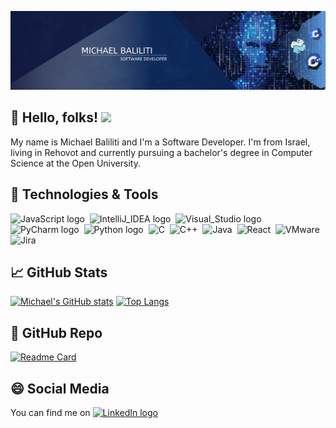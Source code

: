 ![Header](https://raw.githubusercontent.com/soulsama972/soulsama972/main/logo.png "Header")

## 👋 Hello, folks! <img src="https://media.giphy.com/media/hvRJCLFzcasrR4ia7z/giphy.gif" width="25px">
My name is Michael Baliliti and I'm a Software Developer. 
I'm from Israel, living in Rehovot and currently pursuing a bachelor's degree in Computer Science at the Open University. 

## 🔧 Technologies & Tools
<img src="https://img.shields.io/badge/JavaScript-282C34?logo=javascript&color=0e0080&logoColor=white" alt="JavaScript logo" title="JavaScript" height="25">&nbsp;</img>
<img src="https://img.shields.io/badge/IntelliJ_IDEA-informational?logo=intellijidea&color=0e0080&logoColor=white" alt="IntelliJ_IDEA logo" title="IntelliJ_IDEA" height="25">&nbsp;</img>
<img src="https://img.shields.io/badge/Visual_Studio-informational?logo=visualstudio&color=0e0080&logoColor=white" alt="Visual_Studio logo" title="Visual_Studio" height="25">&nbsp;</img>
<img src="https://img.shields.io/badge/PyCharm-informational?logo=pycharm&color=0e0080&logoColor=white" alt="PyCharm logo" title="PyCharm" height="25">&nbsp;</img>
<img src="https://img.shields.io/badge/Python-informational?logo=python&color=0e0080&logoColor=white" alt="Python logo" title="Python" height="25">&nbsp;</img>
<img src="https://img.shields.io/badge/C-informational?logo=c&color=0e0080&logoColor=white" alt="C" title="C" height="25">&nbsp;</img>
<img src="https://img.shields.io/badge/C++-informational?logo=cplusplus&color=0e0080&logoColor=white" alt="C++" title="C++" height="25">&nbsp;</img>
<img src="https://img.shields.io/badge/Java-informational?logo=java&color=0e0080&logoColor=white" alt="Java" title="Java" height="25">&nbsp;</img>
<img src="https://img.shields.io/badge/React-informational?logo=react&color=0e0080&logoColor=white" alt="React" title="React" height="25">&nbsp;</img>
<img src="https://img.shields.io/badge/VMware-informational?logo=vmware&color=0e0080&logoColor=white" alt="VMware" title="VMware" height="25">&nbsp;</img>
<img src="https://img.shields.io/badge/Jira-informational?logo=jira&color=0e0080&logoColor=white" alt="Jira" title="Jira" height="25">&nbsp;</img>

## 📈 GitHub Stats
[![Michael's GitHub stats](https://github-readme-stats.vercel.app/api?username=soulsama972&hide=stars,prs&show_icons=true&theme=algolia)](https://github.com/soulsama972/github-readme-stats)
[![Top Langs](https://github-readme-stats.vercel.app/api/top-langs/?username=soulsama972&hide=ActionScript,jupyter%20notebook,q,Makefile&layout=compact&theme=algolia)](https://github.com/soulsama972/github-readme-stats)

## 🌟 GitHub Repo
[![Readme Card](https://github-readme-stats.vercel.app/api/pin/?username=soulsama972&repo=Self-Play-Pong-Model-Machine-Learning-Genetic-Algorithm&theme=algolia)](https://github.com/soulsama972/Self-Play-Pong-Model-Machine-Learning-Genetic-Algorithm)



## 😄 Social Media
You can find me on [<img src="https://img.shields.io/badge/LinkedIn-282C34?logo=linkedin&logoColor=0077B5" alt="LinkedIn logo" title="LinkedIn" height="25" />](https://www.linkedin.com/in/michael-baliliti-918972168/)

<!-- is a ✨ _special_ ✨ repository because its `README.md` (this file) appears on your GitHub profile.

Here are some ideas to get you started:

- 🔭 I’m currently working on ...
- 🌱 I’m currently learning ...
- 👯 I’m looking to collaborate on ...
- 🤔 I’m looking for help with ...
- 💬 Ask me about ...
- 📫 How to reach me: ...
- 😄 Pronouns: ...
- ⚡ Fun fact: ...
-->

